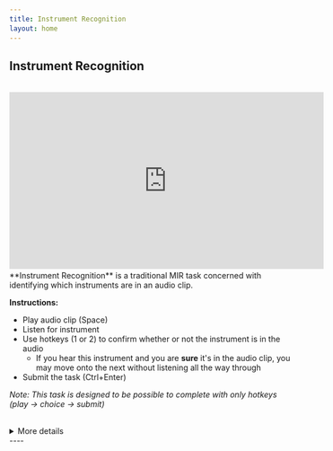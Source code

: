 ```yaml
---
title: Instrument Recognition
layout: home
---
```

## Instrument Recognition
<br>
<iframe width="560" height="315"
    src="https://www.youtube.com/embed/BM2pHjliUNk"
    frameborder="0"
    allowfullscreen>
</iframe>
<br>
**Instrument Recognition** is a traditional MIR task concerned with identifying which instruments are in an audio clip. 

<!-- ![](instrument_recognition_question.png) -->

**Instructions:**
 - Play audio clip (Space)
 - Listen for instrument
 - Use hotkeys (1 or 2) to confirm whether or not the instrument is in the audio
    - If you hear this instrument and you are **sure** it's in the audio clip, you may move onto the next without listening all the way through
 - Submit the task (Ctrl+Enter)

*Note: This task is designed to be possible to complete with only hotkeys (play -> choice -> submit)*

<br>
<details>
<summary>More details</summary>
<p><strong>Hotkey keyboard layout:</strong></p>
<img src="instr_ctrls.drawio.png" alt="instrument controls">
</details>
----

